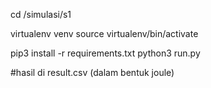 cd /simulasi/s1

virtualenv venv
source virtualenv/bin/activate

pip3 install -r requirements.txt
python3 run.py

#hasil di result.csv (dalam bentuk joule)
